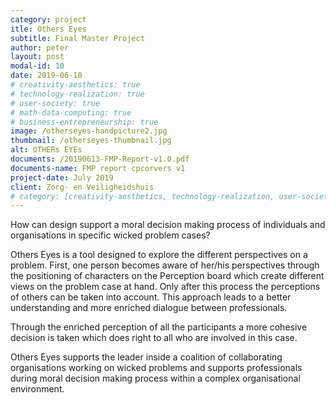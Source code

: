 ```yaml
---
category: project
itle: Others Eyes
subtitle: Final Master Project
author: peter
layout: post
modal-id: 10
date: 2019-06-10
# creativity-aesthetics: true
# technology-realization: true
# user-society: true
# math-data-computing: true
# business-entrepreneurship: true
image: /otherseyes-handpicture2.jpg
thumbnail: /otherseyes-thumbnail.jpg
alt: OTHERs EYEs
documents: /20190613-FMP-Report-v1.0.pdf
documents-name: FMP report cpcorvers v1
project-date: July 2019
client: Zorg- en Veiligheidshuis
# category: [creativity-aesthetics, technology-realization, user-society, math-data-computing, business-entrepreneurship]
---
```

How can design support a moral decision making process of individuals and organisations in specific wicked problem cases?

Others Eyes is a tool designed to explore the different perspectives on a problem. First, one person becomes aware of her/his perspectives through the positioning of characters on the Perception board which create different views on the problem case at hand. Only after this process the perceptions of others can be taken into account. This approach leads to a better understanding and more enriched dialogue between professionals.

Through the enriched perception of all the participants a more cohesive decision is taken which does right to all who are involved in this case.

Others Eyes supports the leader inside a coalition of collaborating organisations working on wicked problems and supports professionals during moral decision making process within a complex organisational environment.
